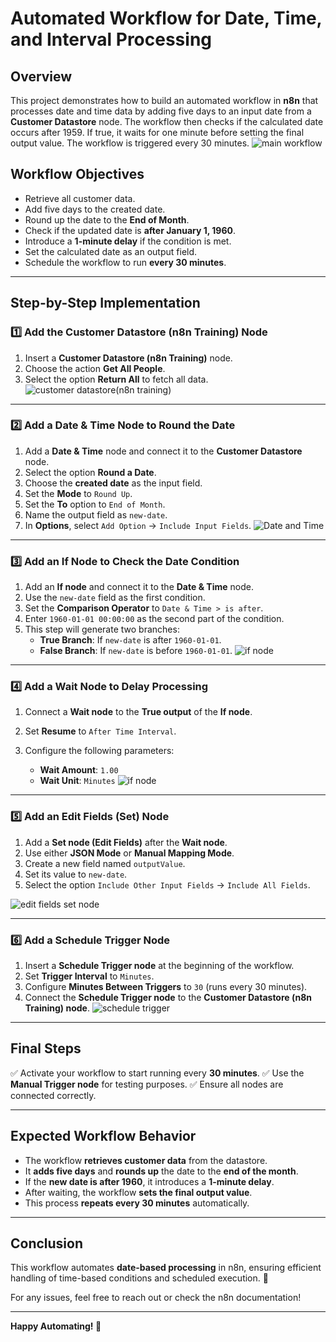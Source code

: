 # **Automated Workflow for Date, Time, and Interval Processing**

## **Overview**
This project demonstrates how to build an automated workflow in **n8n** that processes date and time data by adding five days to an input date from a **Customer Datastore** node. The workflow then checks if the calculated date occurs after 1959. If true, it waits for one minute before setting the final output value. The workflow is triggered every 30 minutes.
![main workflow](https://github.com/user-attachments/assets/9d6974bf-893b-4033-9967-fb661a422286)

## **Workflow Objectives**
- Retrieve all customer data.
- Add five days to the created date.
- Round up the date to the **End of Month**.
- Check if the updated date is **after January 1, 1960**.
- Introduce a **1-minute delay** if the condition is met.
- Set the calculated date as an output field.
- Schedule the workflow to run **every 30 minutes**.

---

## **Step-by-Step Implementation**

### **1️⃣ Add the Customer Datastore (n8n Training) Node**
1. Insert a **Customer Datastore (n8n Training)** node.
2. Choose the action **Get All People**.
3. Select the option **Return All** to fetch all data.
  ![customer datastore(n8n training)](https://github.com/user-attachments/assets/70c09b34-5f72-4cc2-9224-3cb1bb25cea4)
---

### **2️⃣ Add a Date & Time Node to Round the Date**
1. Add a **Date & Time** node and connect it to the **Customer Datastore** node.
2. Select the option **Round a Date**.
3. Choose the **created date** as the input field.
4. Set the **Mode** to `Round Up`.
5. Set the **To** option to `End of Month`.
6. Name the output field as `new-date`.
7. In **Options**, select `Add Option` → `Include Input Fields`.
![Date and Time](https://github.com/user-attachments/assets/b21c31fe-03fe-44f1-8e67-b9aae0cd9246)

---

### **3️⃣ Add an If Node to Check the Date Condition**
1. Add an **If node** and connect it to the **Date & Time** node.
2. Use the `new-date` field as the first condition.
3. Set the **Comparison Operator** to `Date & Time > is after`.
4. Enter `1960-01-01 00:00:00` as the second part of the condition.
5. This step will generate two branches:
   - **True Branch**: If `new-date` is after `1960-01-01`.
   - **False Branch**: If `new-date` is before `1960-01-01`.
![if node](https://github.com/user-attachments/assets/e414ca12-cb5d-4cdd-95c5-9c5e939e8776)
---

### **4️⃣ Add a Wait Node to Delay Processing**
1. Connect a **Wait node** to the **True output** of the **If node**.
2. Set **Resume** to `After Time Interval`.
3. Configure the following parameters:

   - **Wait Amount**: `1.00`
   - **Wait Unit**: `Minutes`
![if node](https://github.com/user-attachments/assets/0e352d77-3a1c-4d1d-8a63-2d92991bc420)
---

### **5️⃣ Add an Edit Fields (Set) Node**
1. Add a **Set node (Edit Fields)** after the **Wait node**.
2. Use either **JSON Mode** or **Manual Mapping Mode**.
3. Create a new field named `outputValue`.
4. Set its value to `new-date`.
5. Select the option `Include Other Input Fields` → `Include All Fields`.

![edit fields set node](https://github.com/user-attachments/assets/4f6be743-c0b9-42df-a999-2cbc75f00b61)


---

### **6️⃣ Add a Schedule Trigger Node**
1. Insert a **Schedule Trigger node** at the beginning of the workflow.
2. Set **Trigger Interval** to `Minutes`.
3. Configure **Minutes Between Triggers** to `30` (runs every 30 minutes).
4. Connect the **Schedule Trigger node** to the **Customer Datastore (n8n Training) node**.
![schedule trigger](https://github.com/user-attachments/assets/acdf2dee-c0bc-4e58-9a48-ce178548c0b7)

---

## **Final Steps**
✅ Activate your workflow to start running every **30 minutes**.
✅ Use the **Manual Trigger node** for testing purposes.
✅ Ensure all nodes are connected correctly.

---

## **Expected Workflow Behavior**
- The workflow **retrieves customer data** from the datastore.
- It **adds five days** and **rounds up** the date to the **end of the month**.
- If the **new date is after 1960**, it introduces a **1-minute delay**.
- After waiting, the workflow **sets the final output value**.
- This process **repeats every 30 minutes** automatically.

---

## **Conclusion**
This workflow automates **date-based processing** in n8n, ensuring efficient handling of time-based conditions and scheduled execution. 🚀

For any issues, feel free to reach out or check the n8n documentation!

---

**Happy Automating! 🎯**
